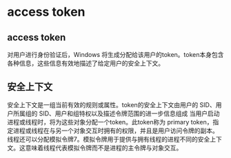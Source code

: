 # access token

## access token
对用户进行身份验证后，Windows 将生成分配给该用户的token。token本身包含各种信息，这些信息有效地描述了给定用户的安全上下文。
## 安全上下文
安全上下文是一组当前有效的规则或属性。token的安全上下文由用户的 SID、用户所属组的 SID、用户和组特权以及描述令牌范围的进一步信息组成
当用户启动进程或线程时，将为这些对象分配一个token。此token称为 primary token，指定进程或线程在与另一个对象交互时拥有的权限，并且是用户访问令牌的副本。
线程还可以分配模拟令牌7。模拟令牌用于提供与拥有线程的进程不同的安全上下文。这意味着线程代表模拟令牌而不是进程的主令牌与对象交互。

